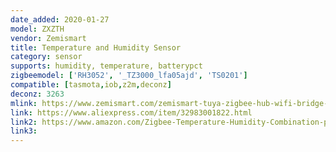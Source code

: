 ```yaml
---
date_added: 2020-01-27
model: ZXZTH
vendor: Zemismart
title: Temperature and Humidity Sensor
category: sensor
supports: humidity, temperature, batterypct
zigbeemodel: ['RH3052', '_TZ3000_lfa05ajd', 'TS0201']
compatible: [tasmota,iob,z2m,deconz]
deconz: 3263
mlink: https://www.zemismart.com/zemismart-tuya-zigbee-hub-wifi-bridge-wireless-smart-home-remote-control-p0267.html
link: https://www.aliexpress.com/item/32983001822.html
link2: https://www.amazon.com/Zigbee-Temperature-Humidity-Combination-packages/dp/B07NM6CF79?th=1
link3: 
---
```

